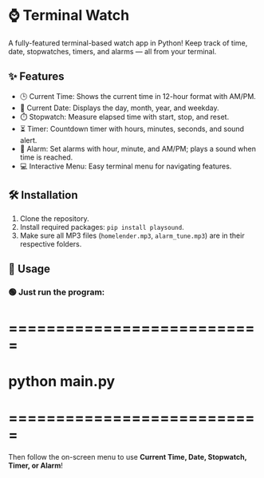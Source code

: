 
# ⌚ Terminal Watch

A fully-featured terminal-based watch app in Python! Keep track of time, date, stopwatches, timers, and alarms — all from your terminal.

## ✨ Features

- 🕒 Current Time: Shows the current time in 12-hour format with AM/PM.
- 📅 Current Date: Displays the day, month, year, and weekday.
- ⏱️ Stopwatch: Measure elapsed time with start, stop, and reset.
- ⏳ Timer: Countdown timer with hours, minutes, seconds, and sound alert.
- 🔔 Alarm: Set alarms with hour, minute, and AM/PM; plays a sound when time is reached.
- 💻 Interactive Menu: Easy terminal menu for navigating features.

## 🛠️ Installation

1. Clone the repository.
2. Install required packages: `pip install playsound`.
3. Make sure all MP3 files (`homelender.mp3`, `alarm_tune.mp3`) are in their respective folders.

## 🚀 Usage

### 🟢 Just run the program:

# ===========================
#     python main.py
# ===========================

Then follow the on-screen menu to use **Current Time, Date, Stopwatch, Timer, or Alarm**!

